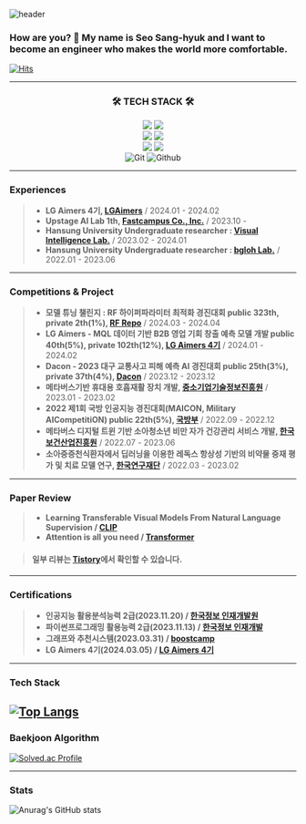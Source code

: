 ![header](https://capsule-render.vercel.app/api?type=Waving&color=timeGradient)

### How are you? 👋 My name is Seo Sang-hyuk and I want to become an engineer who makes the world more comfortable.
[![Hits](https://hits.seeyoufarm.com/api/count/incr/badge.svg?url=https%3A%2F%2Fgithub.com%2Fdevhyuk96&count_bg=%23000000&title_bg=%23EDD8FF&icon=&icon_color=%23E7E7E7&title=hits&edge_flat=false)](https://hits.seeyoufarm.com)

---

<h3 align="center">🛠 TECH STACK 🛠</h3>
<p align="center">
    <img src="https://img.shields.io/badge/Python-3776AB?style=flat&logo=Python&logoColor=white"/>
    <img src="https://img.shields.io/badge/c-%2300599C.svg?style=flate&logo=c&logoColor=white"/>
    <br/>
    <img src="https://img.shields.io/badge/PyTorch-%23EE4C2C.svg?style=flat&logo=PyTorch&logoColor=white"/>
    <img src="https://img.shields.io/badge/TensorFlow-%23FF6F00.svg?style=flat&logo=TensorFlow&logoColor=white"/>
    <br/>
    <img src="https://img.shields.io/badge/-RaspberryPi-C51A4A?style=falt&logo=Raspberry-Pi"/>
    <img src="https://img.shields.io/badge/-Arduino-00979D?style=flat&logo=Arduino&logoColor=white"/>
    <br/>
    <img alt="Git" src ="https://img.shields.io/badge/Git-F05032.svg?&style=plastic&logo=Git&logoColor=white"/>
    <img alt="Github" src ="https://img.shields.io/badge/Github-181717.svg?&style=plastic&logo=Github&logoColor=white"/>
    <br/>
    
---

### Experiences
> * __LG Aimers 4기, [LGAimers](https://www.lgaimers.ai/)__ / 2024.01 - 2024.02 
> * __Upstage AI Lab 1th, [Fastcampus Co., Inc.](https://fastcampus.co.kr/b2g_kdigitaltraining_ai)__ / 2023.10 -
> * __Hansung University Undergraduate researcher : [Visual Intelligence Lab.](https://sites.google.com/view/hs-vilab)__ / 2023.02 - 2024.01
> * __Hansung University Undergraduate researcher : [bgloh Lab.](https://edu.hansung.ac.kr/web/bgloh)__ / 2022.01 - 2023.06
---
    
### Competitions & Project
> * __모델 튜닝 챌린지 : RF 하이퍼파라미터 최적화 경진대회 public 323th, private 2th(1%), [RF Repo](https://github.com/devhyuk96/Dacon-RF-hyperparameter-optimization)__  / 2024.03 - 2024.04
> * __LG Aimers - MQL 데이터 기반 B2B 영업 기회 창출 예측 모델 개발 public 40th(5%), private 102th(12%), [LG Aimers 4기](https://github.com/devhyuk96/LG-Aimers-4)__ / 2024.01 - 2024.02
> * __Dacon - 2023 대구 교통사고 피해 예측 AI 경진대회 public 25th(3%), private 37th(4%), [Dacon](https://dacon.io/competitions/official/236193/overview/description)__ / 2023.12 - 2023.12
> * __메타버스기반 휴대용 호흡재활 장치 개발, [중소기업기술정보진흥원](https://www.tipa.or.kr/)__ / 2023.01 - 2023.02
> * __2022 제1회 국방 인공지능 경진대회(MAICON, Military AICompetitiON) public 22th(5%), [국방부](https://www.mnd.go.kr/mbshome/mbs/mnd/index.jsp)__ / 2022.09 - 2022.12
> * __메타버스 디지털 트윈 기반 소아청소년 비만 자가 건강관리 서비스 개발, [한국보건산업진흥원](https://www.khidi.or.kr/kps)__ / 2022.07 - 2023.06
> * __소아중증천식환자에서 딥러닝을 이용한 레독스 항상성 기반의 비약물 중재 평가 및 치료 모델 연구, [한국연구재단](https://www.nrf.re.kr/index)__ / 2022.03 - 2023.02
----

### Paper Review
> * __Learning Transferable Visual Models From Natural Language Supervision / [CLIP](https://)__
> * __Attention is all you need / [Transformer](https://)__

> #### 일부 리뷰는 [Tistory](https://devhyuk96.tistory.com/)에서 확인할 수 있습니다.
----

### Certifications 
> * __인공지능 활용분석능력 2급(2023.11.20) / [한국정보 인재개발원](https://krdi.co.kr:44148/)__
> * __파이썬프로그래밍 활용능력 2급(2023.11.13) / [한국정보 인재개발](https://krdi.co.kr:44148/)__
> * __그래프와 추천시스템(2023.03.31) / [boostcamp](https://www.boostcourse.org/)__
> * __LG Aimers 4기(2024.03.05) / [LG Aimers 4기](https://github.com/devhyuk96/LG-Aimers-4/blob/main/LG%20AI.pdf)__

----

### Tech Stack 

﻿﻿[![Top Langs](https://github-readme-stats.vercel.app/api/top-langs/?username=devhyuk96&langs_count=10&layout=compact&theme=white)](https://github.com/devhyuk96)﻿
﻿
---

### Baekjoon Algorithm 

[![Solved.ac Profile](http://mazassumnida.wtf/api/v2/generate_badge?boj=ssh33)](https://solved.ac/ssh33/)

----

### Stats

![Anurag's GitHub stats](https://github-readme-stats.vercel.app/api?username=devhyuk96&show_icons=true&theme=highcontrast)
